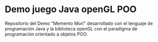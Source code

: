 # Demo juego Java openGL POO
Repositorio del Demo "Memento Mori" desarrollado con el lenguaje de programación Java y la biblioteca openGL con el paradigma de programación orientado a objetos POO.
